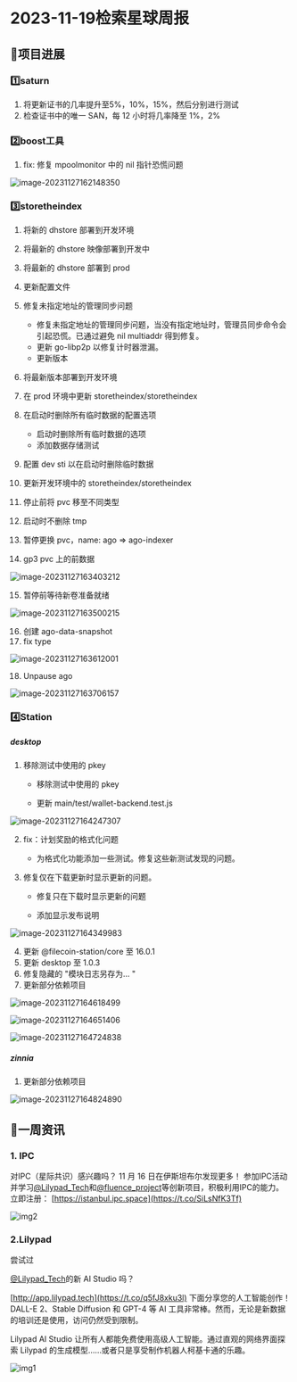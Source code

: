 # 2023-11-19检索星球周报


## 🚀项目进展

### 1️⃣saturn

1. 将更新证书的几率提升至5%，10%，15%，然后分别进行测试
1. 检查证书中的唯一 SAN，每 12 小时将几率降至 1%，2%

###  2️⃣boost工具

1. fix: 修复 mpoolmonitor 中的 nil 指针恐慌问题

![image-20231127162148350](img/11-19-1-2023.png)

###  3️⃣storetheindex

1. 将新的 dhstore 部署到开发环境
1. 将最新的 dhstore 映像部署到开发中
1. 将最新的 dhstore 部署到 prod
1. 更新配置文件
1. 修复未指定地址的管理同步问题
   * 修复未指定地址的管理同步问题，当没有指定地址时，管理员同步命令会引起恐慌。已通过避免 nil multiaddr 得到修复。

   - 更新 go-libp2p 以修复计时器泄漏。
   - 更新版本
1. 将最新版本部署到开发环境
1. 在 prod 环境中更新 storetheindex/storetheindex
1. 在启动时删除所有临时数据的配置选项
   * 启动时删除所有临时数据的选项
   * 添加数据存储测试
1. 配置 dev sti 以在启动时删除临时数据
1. 更新开发环境中的 storetheindex/storetheindex
1. 停止前将 pvc 移至不同类型
1. 启动时不删除 tmp
1. 暂停更换 pvc，name: ago => ago-indexer
1. gp3 pvc 上的前数据

![image-20231127163403212](img/11-19-2-2023.png)

15. 暂停前等待新卷准备就绪

![image-20231127163500215](img/11-19-3-2023.png)

16. 创建 ago-data-snapshot
17. fix type

![image-20231127163612001](img/11-19-4-2023.png)

18. Unpause ago

![image-20231127163706157](img/11-19-5-2023.png)



### 4️⃣Station

##### desktop

1. 移除测试中使用的 pkey
   * 移除测试中使用的 pkey

   * 更新 main/test/wallet-backend.test.js


![image-20231127164247307](img/11-19-6-2023.png)

2. fix：计划奖励的格式化问题
   + 为格式化功能添加一些测试。修复这些新测试发现的问题。

3. 修复仅在下载更新时显示更新的问题。

   * 修复只在下载时显示更新的问题


   * 添加显示发布说明

![image-20231127164349983](img/11-19-7-2023.png)

4. 更新 @filecoin-station/core 至 16.0.1
5. 更新 desktop 至 1.0.3
6. 修复隐藏的 "模块日志另存为... "
7. 更新部分依赖项目

![image-20231127164618499](img/11-19-8-2023.png)

![image-20231127164651406](img/11-19-9-2023.png)

![image-20231127164724838](img/11-19-10-2023.png)

##### zinnia

1. 更新部分依赖项目

![image-20231127164824890](img/11-19-11-2023.png)

##  📢一周资讯

### 1. IPC

对IPC（星际共识）感兴趣吗？ 11 月 16 日在伊斯坦布尔发现更多！ 参加IPC活动并学习[@Lilypad_Tech](https://twitter.com/Lilypad_Tech)和[@fluence_project](https://twitter.com/fluence_project)等创新项目，积极利用IPC的能力。立即注册： [https://istanbul.ipc.space](https://t.co/SiLsNfK3Tf)

![img2](img/11-19-12-2023.png)



### 2.Lilypad

尝试过

[@Lilypad_Tech](https://twitter.com/Lilypad_Tech)的新 AI Studio 吗？

 [http://app.lilypad.tech](https://t.co/q5fJ8xku3l) 下面分享您的人工智能创作！  DALL-E 2、Stable Diffusion 和 GPT-4 等 AI 工具非常棒。然而，无论是新数据的培训还是使用，访问仍然受到限制。 

Lilypad AI Studio 让所有人都能免费使用高级人工智能。通过直观的网络界面探索 Lilypad 的生成模型……或者只是享受制作机器人柯基卡通的乐趣。

![img1](img/11-19-13-2023.png)

